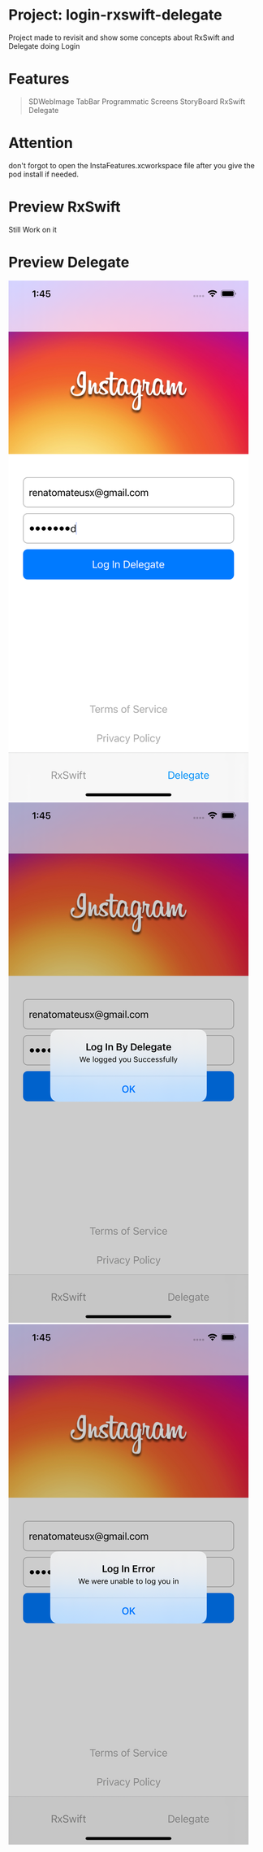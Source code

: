 # Project: login-rxswift-delegate
Project made to revisit and show some concepts about RxSwift and Delegate doing Login

# Features
> SDWebImage
> TabBar
> Programmatic Screens
> StoryBoard
> RxSwift
> Delegate


# Attention
don't forgot to open the InstaFeatures.xcworkspace file after you give the pod install if needed.

# Preview RxSwift

Still Work on it

# Preview Delegate

![alt tag](https://github.com/renatomateusx/login-rxswift-delegate/blob/master/4.png)
![alt tag](https://github.com/renatomateusx/login-rxswift-delegate/blob/master/5.png)
![alt tag](https://github.com/renatomateusx/login-rxswift-delegate/blob/master/6.png)
